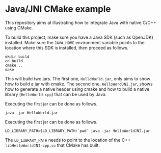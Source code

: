 # Java/JNI CMake example

This repository aims at illustrating how to integrate
Java with native C/C++ using CMake.

To build this project, make sure you have a Java SDK
(such as OpenJDK) installed. Make sure the `JAVA_HOME`
environment variable points to the location where this
SDK is installed, then proceed as follows.

```
mkdir build
cd build
cmake ..
make
```

This will build two jars. The first one, `HelloWorld.jar`,
only aims to show how to build a jar with cmake.
The second one, `HelloWordJNI.jar`, shows how to generate
a native header using cmake and how to build a native library
(`HelloWorld-cpp`) that can be used by Java.

Executing the first jar can be done as follows.

```
java -jar HelloWorld.jar
```

Executing the first jar can be done as follows.

```
LD_LIBRARY_PATH=$LD_LIBRARY_PATH:`pwd` java -jar HelloWorldJNI.jar
```

The `LD_LIBRARY_PATH` needs to point to the location of the
C++ `libHelloWorldJNI-cpp.so` that CMake has built.
